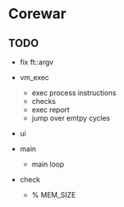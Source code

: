 # Corewar

## TODO

* fix ft::argv

* vm_exec
	* exec process instructions
	* checks
	* exec report
	* jump over emtpy cycles

* ui

* main
	* main loop

* check
	* % MEM_SIZE
